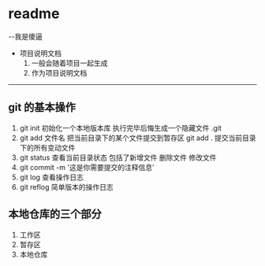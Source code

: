 # readme
--我是傻逼
- 项目说明文档
  1. 一般会随着项目一起生成
  2. 作为项目说明文档

---

## git 的基本操作

1. git init 初始化一个本地版本库 执行完毕后悔生成一个隐藏文件 .git
2. git add 文件名 把当前目录下的某个文件提交到暂存区 git add . 提交当前目录下的所有变动文件
3. git status 查看当前目录状态 包括了新增文件 删除文件 修改文件
4. git commit -m '这是你需要提交的注释信息'
5. git log 查看操作日志
6. git reflog 简单版本的操作日志

## 本地仓库的三个部分

1. 工作区
2. 暂存区
3. 本地仓库

